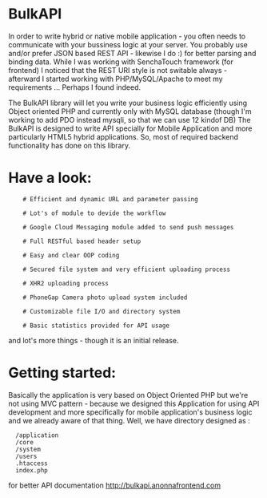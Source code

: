 BulkAPI
=======

In order to write hybrid or native mobile application  - you often needs to communicate with your bussiness logic at your server.
You probably use and/or prefer JSON based REST API - likewise I do :) for better parsing and binding data.
While I was working with SenchaTouch framework (for frontend) I noticed that the REST URI style is not switable always - afterward I started working with PHP/MySQL/Apache to meet my requirements ... Perhaps I found indeed.

The BulkAPI library will let you write your business logic  efficiently using Object oriented PHP and currently only with MySQL database (though I'm working to add PDO instead mysqli, so that we can use 12 kindof DB)
The BulkAPI is designed to write API specially for Mobile Application and more particularly HTML5 hybrid applications.
So, most of required backend functionality has done on this library.

Have a look:
========
 		# Efficient and dynamic URL and parameter passing
 
 		# Lot's of module to devide the workflow
 
 		# Google Cloud Messaging module added to send push messages
 		
 		# Full RESTful based header setup
 
 		# Easy and clear OOP coding
 
 		# Secured file system and very efficient uploading process
 
 		# XHR2 uploading process
 
 		# PhoneGap Camera photo upload system included
 
 		# Customizable file I/O and directory system
 
 		# Basic statistics provided for API usage
 	
 and lot's more things - though it is an initial release.
 
Getting started:
========
 Basically the application is very based on Object Oriented PHP but we're not using MVC pattern - because we designed
 this Application for using API development and more specifically for mobile application's business logic and we already  aware of that thing.
 Well, we have directory designed as :
      
      /application
      /core
      /system
      /users
      .htaccess
      index.php
 	
 	
for better API documentation http://bulkapi.anonnafrontend.com
